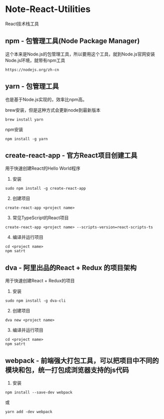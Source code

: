 # Note-React-Utilities
React技术栈工具

## npm - 包管理工具(Node Package Manager)
这个本来是Node.js的包管理工具，所以要用这个工具，就到Node.js官网安装Node.js环境，就带有npm工具
```
https://nodejs.org/zh-cn
```

## yarn - 包管理工具
也是基于Node.js实现的，效率比npm高。

brew安装，但是这种方式会更新node到最新版本
```
brew install yarn
```
npm安装
```
npm install -g yarn
```

## create-react-app - 官方React项目创建工具
用于快速创建React的Hello World程序
1. 安装
```
sudo npm install -g create-react-app
```
2. 创建项目
```
create-react-app <project name>
```
3. 常见TypeScript的React项目
```
create-react-app <project name> --scripts-version=react-scripts-ts
```
4. 编译并运行项目
```
cd <project name>
npm satrt
```

## dva - 阿里出品的React + Redux 的项目架构
用于快速创建React + Redux的项目
1. 安装
```
sudo npm install -g dva-cli
```
2. 创建项目
```
dva new <project name>
```
3. 编译并运行项目
```
cd <project name>
npm satrt
```

## webpack - 前端强大打包工具，可以把项目中不同的模块和包，统一打包成浏览器支持的js代码
1. 安装
```
npm install --save-dev webpack
```
或
```
yarn add -dev webpack
```



